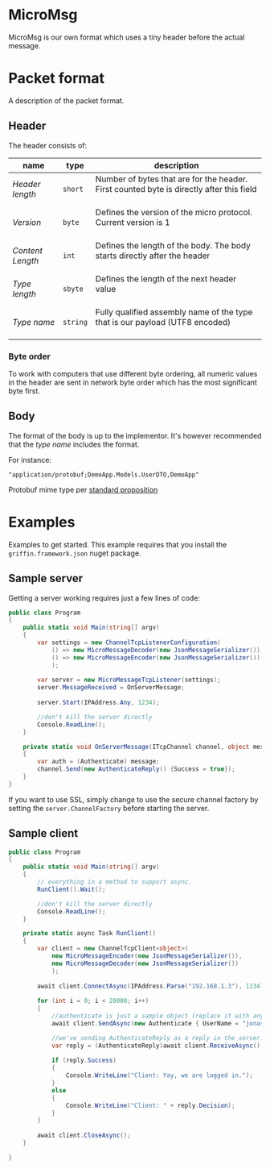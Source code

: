 ﻿MicroMsg
========

MicroMsg is our own format which uses a tiny header before the actual message.

# Packet format

A description of the packet format.

## Header

The header consists of:

name | type | description
---- | ---- | -----------
*Header length* | `short` | Number of bytes that are for the header. First counted byte is directly after this field<br><br>
*Version* | `byte` | Defines the version of the micro protocol. Current version is 1<br><br>
*Content Length* | `int` | Defines the length of the body. The body starts directly after the header<br><br>
*Type length* | `sbyte` | Defines the length of the next header value<br><br>
*Type name* | `string` | Fully qualified assembly name of the type that is our payload (UTF8 encoded)<br><br>

### Byte order 

To work with computers that use different byte ordering, all numeric values in the header are sent in network byte order which has the most significant byte first.

## Body

The format of the body is up to the implementor. It's however recommended that the *type name* includes the format. 

For instance:

    "application/protobuf;DemoApp.Models.UserDTO,DemoApp"

Protobuf mime type per [standard proposition](http://tools.ietf.org/html/draft-rfernando-protocol-buffers-00)

# Examples

Examples to get started. This example requires that you install the `griffin.framework.json` nuget package.

## Sample server

Getting a server working requires just a few lines of code:

```csharp
public class Program
{
	public static void Main(string[] argv)
	{
		var settings = new ChannelTcpListenerConfiguration(
			() => new MicroMessageDecoder(new JsonMessageSerializer()),
			() => new MicroMessageEncoder(new JsonMessageSerializer())
			);
 
		var server = new MicroMessageTcpListener(settings);
		server.MessageReceived = OnServerMessage;
 
		server.Start(IPAddress.Any, 1234);	

		//don't kill the server directly
		Console.ReadLine();
	}

	private static void OnServerMessage(ITcpChannel channel, object message)
	{
		var auth = (Authenticate) message;
		channel.Send(new AuthenticateReply() {Success = true});
	}
}
```

If you want to use SSL, simply change to use the secure channel factory by setting the `server.ChannelFactory` before starting the server.

## Sample client

```csharp
public class Program
{
	public static void Main(string[] argv)
	{
		// everything in a method to support async.
		RunClient().Wait();

		//don't kill the server directly
		Console.ReadLine();
	}

	private static async Task RunClient()
	{
		var client = new ChannelTcpClient<object>(
			new MicroMessageEncoder(new JsonMessageSerializer()),
			new MicroMessageDecoder(new JsonMessageSerializer())
			);
 
		await client.ConnectAsync(IPAddress.Parse("192.168.1.3"), 1234);
 
		for (int i = 0; i < 20000; i++)
		{
			//authenticate is just a sample object (replace it with any of your own classes).
			await client.SendAsync(new Authenticate { UserName = "jonas", Password = "king123" });

			//we've sending AuthenticateReply as a reply in the server.
			var reply = (AuthenticateReply)await client.ReceiveAsync();
 
			if (reply.Success)
			{
				Console.WriteLine("Client: Yay, we are logged in.");
			}
			else
			{
				Console.WriteLine("Client: " + reply.Decision);
			}
		}
 
		await client.CloseAsync();
	}

}
```